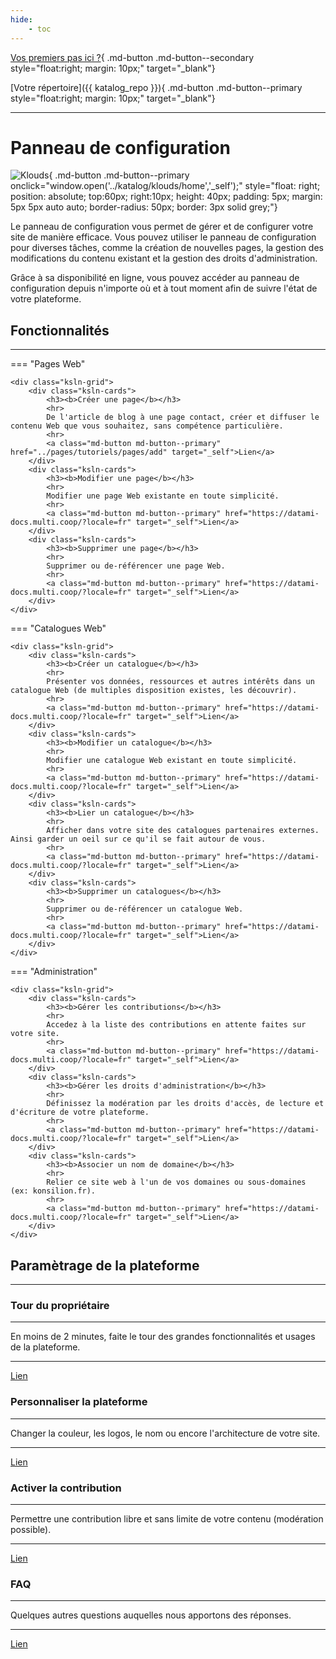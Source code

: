 ```yaml
---
hide:
    - toc
---
```


[Vos premiers pas ici ?](#parametrage-de-la-plateforme){ .md-button .md-button--secondary style="float:right; margin: 10px;" target="_blank"}

[Votre répertoire]({{ katalog_repo }}){ .md-button .md-button--primary style="float:right; margin: 10px;" target="_blank"}

---


# Panneau de configuration

![Klouds](https://cdn-icons-png.flaticon.com/512/3208/3208676.png){ .md-button .md-button--primary onclick="window.open('../katalog/klouds/home','_self');" style="float: right; position: absolute; top:60px; right:10px; height: 40px; padding: 5px; margin: 5px 5px auto auto; border-radius: 50px; border: 3px solid grey;"}

Le panneau de configuration vous permet de gérer et de configurer votre site de manière efficace. Vous pouvez utiliser le panneau de configuration pour diverses tâches, comme la création de nouvelles pages, la gestion des modifications du contenu existant et la gestion des droits d'administration. 

Grâce à sa disponibilité en ligne, vous pouvez accéder au panneau de configuration depuis n'importe où et à tout moment afin de suivre l'état de votre plateforme.


## Fonctionnalités

---

=== "Pages Web"

    <div class="ksln-grid">
        <div class="ksln-cards">
            <h3><b>Créer une page</b></h3>
            <hr>
            De l'article de blog à une page contact, créer et diffuser le contenu Web que vous souhaitez, sans compétence particulière.
            <hr>
            <a class="md-button md-button--primary" href="../pages/tutoriels/pages/add" target="_self">Lien</a>
        </div>
        <div class="ksln-cards">
            <h3><b>Modifier une page</b></h3>
            <hr>
            Modifier une page Web existante en toute simplicité.
            <hr>
            <a class="md-button md-button--primary" href="https://datami-docs.multi.coop/?locale=fr" target="_self">Lien</a>
        </div>
        <div class="ksln-cards">
            <h3><b>Supprimer une page</b></h3>
            <hr>
            Supprimer ou de-référencer une page Web. 
            <hr>
            <a class="md-button md-button--primary" href="https://datami-docs.multi.coop/?locale=fr" target="_self">Lien</a>
        </div>
    </div>

=== "Catalogues Web"

    <div class="ksln-grid">
        <div class="ksln-cards">
            <h3><b>Créer un catalogue</b></h3>
            <hr>
            Présenter vos données, ressources et autres intérêts dans un catalogue Web (de multiples disposition existes, les découvrir).
            <hr>
            <a class="md-button md-button--primary" href="https://datami-docs.multi.coop/?locale=fr" target="_self">Lien</a>
        </div>
        <div class="ksln-cards">
            <h3><b>Modifier un catalogue</b></h3>
            <hr>
            Modifier une catalogue Web existant en toute simplicité.
            <hr>
            <a class="md-button md-button--primary" href="https://datami-docs.multi.coop/?locale=fr" target="_self">Lien</a>
        </div>
        <div class="ksln-cards">
            <h3><b>Lier un catalogue</b></h3>
            <hr>
            Afficher dans votre site des catalogues partenaires externes. Ainsi garder un oeil sur ce qu'il se fait autour de vous.
            <hr>
            <a class="md-button md-button--primary" href="https://datami-docs.multi.coop/?locale=fr" target="_self">Lien</a>
        </div>
        <div class="ksln-cards">
            <h3><b>Supprimer un catalogues</b></h3>
            <hr>
            Supprimer ou de-référencer un catalogue Web.
            <hr>
            <a class="md-button md-button--primary" href="https://datami-docs.multi.coop/?locale=fr" target="_self">Lien</a>
        </div>
    </div>


=== "Administration"

    <div class="ksln-grid">
        <div class="ksln-cards">
            <h3><b>Gérer les contributions</b></h3>
            <hr>
            Accedez à la liste des contributions en attente faites sur votre site.
            <hr>
            <a class="md-button md-button--primary" href="https://datami-docs.multi.coop/?locale=fr" target="_self">Lien</a>
        </div>
        <div class="ksln-cards">
            <h3><b>Gérer les droits d'administration</b></h3>
            <hr>
            Définissez la modération par les droits d'accès, de lecture et d'écriture de votre plateforme.
            <hr>
            <a class="md-button md-button--primary" href="https://datami-docs.multi.coop/?locale=fr" target="_self">Lien</a>
        </div>
        <div class="ksln-cards">
            <h3><b>Associer un nom de domaine</b></h3>
            <hr>
            Relier ce site web à l'un de vos domaines ou sous-domaines (ex: konsilion.fr).
            <hr>
            <a class="md-button md-button--primary" href="https://datami-docs.multi.coop/?locale=fr" target="_self">Lien</a>
        </div>
    </div>



## Paramètrage de la plateforme

---

<div class="ksln-grid">
    <div class="ksln-cards">
        <h3><b>Tour du propriétaire</b></h3>
        <hr>
        En moins de 2 minutes, faite le tour des grandes fonctionnalités et usages de la plateforme.
        <hr>
        <a class="md-button md-button--primary" href="https://datami-docs.multi.coop/?locale=fr" target="_self">Lien</a>
    </div>
    <div class="ksln-cards">
        <h3><b>Personnaliser la plateforme</b></h3>
        <hr>
        Changer la couleur, les logos, le nom ou encore l'architecture de votre site.
        <hr>
        <a class="md-button md-button--primary" href="https://datami-docs.multi.coop/?locale=fr" target="_self">Lien</a>
    </div>
    <div class="ksln-cards">
        <h3><b>Activer la contribution</b></h3>
        <hr>
        Permettre une contribution libre et sans limite de votre contenu (modération possible).
        <hr>
        <a class="md-button md-button--primary" href="https://datami-docs.multi.coop/?locale=fr" target="_self">Lien</a>
    </div>
    <div class="ksln-cards">
        <h3><b>FAQ</b></h3>
        <hr>
        Quelques autres questions auquelles nous apportons des réponses.
        <hr>
        <a class="md-button md-button--primary" href="https://datami-docs.multi.coop/?locale=fr" target="_self">Lien</a>
    </div>
</div>   




<!-- * Copier ce <a id="PageModel" onclick="myFunction();" style="cursor:pointer;"> modèle de page Konsilion</a>. -->

<!-- * Créer votre <a id="PageLink" href="" target="_self"> nouvelle page</a>. -->

<script type="text/javascript" src="https://konsilion.github.io/katalog-setup/js/admin.js"></script>
<script type="text/javascript" src="https://konsilion.github.io/katalog-setup/js/functionality/slider-nav.js" defer></script>
